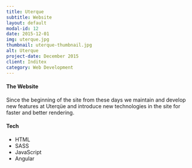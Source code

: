 ```yaml
---
title: Uterque
subtitle: Website
layout: default
modal-id: 12
date: 2015-12-01
img: uterque.jpg
thumbnail: uterque-thumbnail.jpg
alt: Uterque
project-date: December 2015
client: Inditex
category: Web Development
---
```


#### The Website
Since the beginning of the site from these days we maintain and develop new features at Uterqüe and introduce new technologies in the site for faster and better rendering.

#### Tech
- HTML
- SASS
- JavaScript
- Angular

